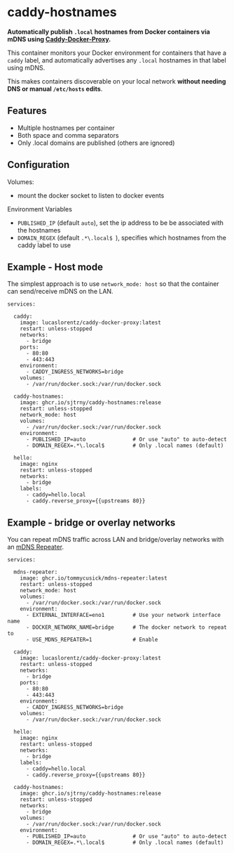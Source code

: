 # caddy-hostnames

**Automatically publish `.local` hostnames from Docker containers via mDNS using [Caddy-Docker-Proxy](https://github.com/lucaslorentz/caddy-docker-proxy).**

This container monitors your Docker environment for containers that have a `caddy` label, and automatically advertises 
any `.local` hostnames in that label using mDNS.

This makes containers discoverable on your local network **without needing DNS or manual `/etc/hosts` edits**.

## Features

- Multiple hostnames per container
- Both space and comma separators
- Only .local domains are published (others are ignored)

## Configuration

Volumes:
- mount the docker socket to listen to docker events

Environment Variables
- `PUBLISHED_IP` (default `auto`), set the ip address to be be associated with the hostnames
- `DOMAIN_REGEX` (default `.*\.local$ `), specifies which hostnames from the caddy label to use

## Example - Host mode

The simplest approach is to use `network_mode: host` so that the container can send/receive mDNS on the LAN.

```
services:

  caddy:
    image: lucaslorentz/caddy-docker-proxy:latest
    restart: unless-stopped
    networks:
      - bridge
    ports:
      - 80:80
      - 443:443
    environment:
      - CADDY_INGRESS_NETWORKS=bridge
    volumes:
      - /var/run/docker.sock:/var/run/docker.sock

  caddy-hostnames:
    image: ghcr.io/sjtrny/caddy-hostnames:release
    restart: unless-stopped
    network_mode: host
    volumes:
      - /var/run/docker.sock:/var/run/docker.sock
    environment:
      - PUBLISHED_IP=auto               # Or use "auto" to auto-detect
      - DOMAIN_REGEX=.*\.local$         # Only .local names (default)

  hello:
    image: nginx
    restart: unless-stopped
    networks:
      - bridge
    labels:
      - caddy=hello.local
      - caddy.reverse_proxy={{upstreams 80}}
```

## Example - bridge or overlay networks

You can repeat mDNS traffic across LAN and bridge/overlay networks with an 
[mDNS Repeater](https://github.com/tommycusick/docker-mdns-repeater).

```
services:

  mdns-repeater:
    image: ghcr.io/tommycusick/mdns-repeater:latest
    restart: unless-stopped
    network_mode: host
    volumes:
      - /var/run/docker.sock:/var/run/docker.sock
    environment:
      - EXTERNAL_INTERFACE=eno1         # Use your network interface name
      - DOCKER_NETWORK_NAME=bridge      # The docker network to repeat to
      - USE_MDNS_REPEATER=1             # Enable
      
  caddy:
    image: lucaslorentz/caddy-docker-proxy:latest
    restart: unless-stopped
    networks:
      - bridge
    ports:
      - 80:80
      - 443:443
    environment:
      - CADDY_INGRESS_NETWORKS=bridge
    volumes:
      - /var/run/docker.sock:/var/run/docker.sock

  hello:
    image: nginx
    restart: unless-stopped
    networks:
      - bridge
    labels:
      - caddy=hello.local
      - caddy.reverse_proxy={{upstreams 80}}
  
  caddy-hostnames:
    image: ghcr.io/sjtrny/caddy-hostnames:release
    restart: unless-stopped
    networks:
      - bridge
    volumes:
      - /var/run/docker.sock:/var/run/docker.sock
    environment:
      - PUBLISHED_IP=auto               # Or use "auto" to auto-detect
      - DOMAIN_REGEX=.*\.local$         # Only .local names (default)
```